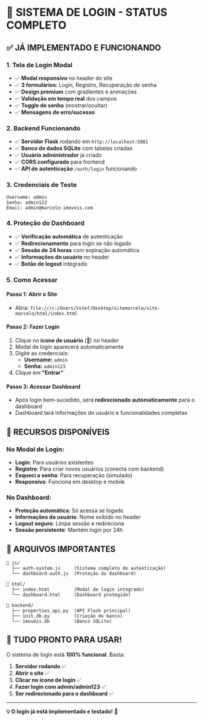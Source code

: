 # 🔐 SISTEMA DE LOGIN - STATUS COMPLETO

## ✅ **JÁ IMPLEMENTADO E FUNCIONANDO**

### **1. Tela de Login Modal**
- ✅ **Modal responsivo** no header do site
- ✅ **3 formulários**: Login, Registro, Recuperação de senha
- ✅ **Design premium** com gradientes e animações
- ✅ **Validação em tempo real** dos campos
- ✅ **Toggle de senha** (mostrar/ocultar)
- ✅ **Mensagens de erro/sucesso**

### **2. Backend Funcionando**
- ✅ **Servidor Flask** rodando em `http://localhost:5001`
- ✅ **Banco de dados SQLite** com tabelas criadas
- ✅ **Usuário administrador** já criado
- ✅ **CORS configurado** para frontend
- ✅ **API de autenticação** `/auth/login` funcionando

### **3. Credenciais de Teste**
```
Username: admin
Senha: admin123
Email: admin@marcelo-imoveis.com
```

### **4. Proteção do Dashboard**
- ✅ **Verificação automática** de autenticação
- ✅ **Redirecionamento** para login se não logado
- ✅ **Sessão de 24 horas** com expiração automática
- ✅ **Informações do usuário** no header
- ✅ **Botão de logout** integrado

### **5. Como Acessar**

#### **Passo 1: Abrir o Site**
- Abra: `file:///c:/Users/Vstef/Desktop/sitemarcelo/site-marcelo/html/index.html`

#### **Passo 2: Fazer Login**
1. Clique no **ícone de usuário** (👤) no header
2. Modal de login aparecerá automaticamente
3. Digite as credenciais:
   - **Username:** `admin`
   - **Senha:** `admin123`
4. Clique em **"Entrar"**

#### **Passo 3: Acessar Dashboard**
- Após login bem-sucedido, será **redirecionado automaticamente** para o dashboard
- Dashboard terá informações do usuário e funcionalidades completas

## 🎯 **RECURSOS DISPONÍVEIS**

### **No Modal de Login:**
- **Login**: Para usuários existentes
- **Registro**: Para criar novos usuários (conecta com backend)
- **Esqueci a senha**: Para recuperação (simulado)
- **Responsivo**: Funciona em desktop e mobile

### **No Dashboard:**
- **Proteção automática**: Só acessa se logado
- **Informações do usuário**: Nome exibido no header
- **Logout seguro**: Limpa sessão e redireciona
- **Sessão persistente**: Mantém login por 24h

## 🔧 **ARQUIVOS IMPORTANTES**

```
📁 js/
  ├── auth-system.js     (Sistema completo de autenticação)
  └── dashboard-auth.js  (Proteção do dashboard)

📁 html/
  ├── index.html         (Modal de login integrado)
  └── dashboard.html     (Dashboard protegido)

📁 backend/
  ├── properties_api.py  (API Flask principal)
  ├── init_db.py         (Criação do banco)
  └── imoveis.db         (Banco SQLite)
```

## 🚀 **TUDO PRONTO PARA USAR!**

O sistema de login está **100% funcional**. Basta:
1. **Servidor rodando** ✅
2. **Abrir o site** ✅  
3. **Clicar no ícone de login** ✅
4. **Fazer login com admin/admin123** ✅
5. **Ser redirecionado para o dashboard** ✅

---

**💡 O login já está implementado e testado!** 🎉
